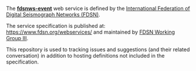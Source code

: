 The [**fdsnws-event**](https://www.fdsn.org/webservices/)
web service is defined by the
[International Federation of Digital Seismograph Networks (FDSN)](https://www.fdsn.org/).

The service specification is published at:
https://www.fdsn.org/webservices/ and maintained by 
[FDSN Working Group III](https://www.fdsn.org/wg/wgIII/).

This repository is used to tracking issues and suggestions (and their
related conversation) in addition to hosting definitions not included
in the specification.
